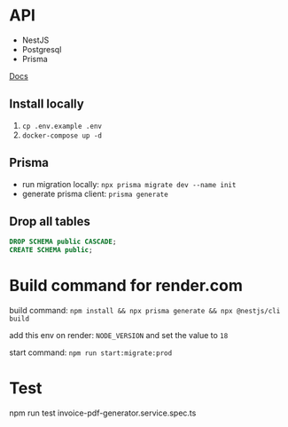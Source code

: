 # API

- NestJS
- Postgresql
- Prisma

[Docs](http://localhost:8000/docs)

## Install locally

1. `cp .env.example .env`
2. `docker-compose up -d`

## Prisma

- run migration locally: `npx prisma migrate dev --name init`
- generate prisma client: `prisma generate`


## Drop all tables

```sql
DROP SCHEMA public CASCADE;
CREATE SCHEMA public;
```
# Build command for render.com

build command: `npm install && npx prisma generate && npx @nestjs/cli build`

add this env on render: `NODE_VERSION` and set the value to `18`

start command: `npm run start:migrate:prod`


# Test

npm run test invoice-pdf-generator.service.spec.ts
